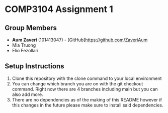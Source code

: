 # COMP3104 Assignment 1

## Group Members
- **Aum Zaveri** (101413047) - [GitHub]https://github.com/ZaveriAum
- Mia Truong
- Elio Fezollari

## Setup Instructions 
1. Clone this repository with the clone command to your local environment
2. You can change which branch you are on with the git checkout command. Right now there are 4 branches including main but you can also add more.
3. There are no dependencies as of the making of this README however if this changes in the future please make sure to install said dependencies. 
